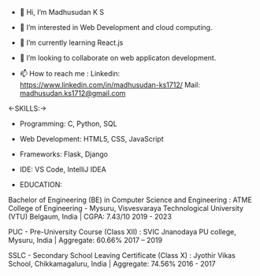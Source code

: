 - 👋 Hi, I’m Madhusudan K S

- 👀 I’m interested in Web Development and cloud computing.
- 🌱 I’m currently learning React.js
- 💞️ I’m looking to collaborate on web applicaton development.
- 📫 How to reach me :
  Linkedin: https://www.linkedin.com/in/madhusudan-ks1712/
  Mail: madhusudan.ks1712@gmail.com
  
<-SKILLS:->
  
- Programming: C, Python, SQL
- Web Development: HTML5, CSS, JavaScript
- Frameworks: Flask, Django
- IDE: VS Code, IntelliJ IDEA

- EDUCATION:

Bachelor of Engineering (BE) in Computer Science and Engineering :
ATME College of Engineering - Mysuru, Visvesvaraya Technological University (VTU) Belgaum, India | CGPA: 7.43/10 2019 - 2023

PUC - Pre-University Course (Class XII) :
SVIC Jnanodaya PU college, Mysuru, India | Aggregate: 60.66% 2017 – 2019

SSLC - Secondary School Leaving Certificate (Class X) :
Jyothir Vikas School, Chikkamagaluru, India  | Aggregate: 74.56% 2016 - 2017
